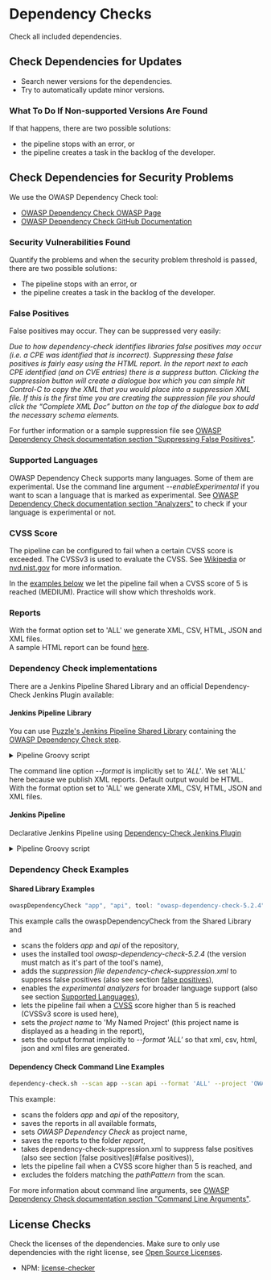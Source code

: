 # Dependency Checks

Check all included dependencies.

## Check Dependencies for Updates

* Search newer versions for the dependencies.
* Try to automatically update minor versions.

### What To Do If Non-supported Versions Are Found

If that happens, there are two possible solutions:

* the pipeline stops with an error, or
* the pipeline creates a task in the backlog of the developer.

## Check Dependencies for Security Problems

We use the OWASP Dependency Check tool:

* [OWASP Dependency Check OWASP Page](https://owasp.org/www-project-dependency-check/)
* [OWASP Dependency Check GitHub Documentation](https://jeremylong.github.io/DependencyCheck/)

### Security Vulnerabilities Found

Quantify the problems and when the security problem threshold is passed, there are two possible solutions:

* The pipeline stops with an error, or
* the pipeline creates a task in the backlog of the developer.

### False Positives

False positives may occur. They can be suppressed very easily:  

*Due to how dependency-check identifies libraries false positives may occur (i.e. a CPE was identified that is incorrect). Suppressing these false positives is fairly easy using the HTML report. In the report next to each CPE identified (and on CVE entries) there is a suppress button. Clicking the suppression button will create a dialogue box which you can simple hit Control-C to copy the XML that you would place into a suppression XML file. If this is the first time you are creating the suppression file you should click the “Complete XML Doc” button on the top of the dialogue box to add the necessary schema elements.*

For further information or a sample suppression file see [OWASP Dependency Check documentation section "Suppressing False Positives"](https://jeremylong.github.io/DependencyCheck/general/suppression.html).

### Supported Languages

OWASP Dependency Check supports many languages. Some of them are experimental. Use the command line argument *--enableExperimental* if you want to scan a language that is marked as experimental.
See [OWASP Dependency Check documentation section "Analyzers"](https://jeremylong.github.io/DependencyCheck/analyzers/index.html) to check if your language is experimental or not.

### CVSS Score

The pipeline can be configured to fail when a certain CVSS score is exceeded. The CVSSv3 is used to evaluate the CVSS. See [Wikipedia](https://en.wikipedia.org/wiki/Common_Vulnerability_Scoring_System) or [nvd.nist.gov](https://nvd.nist.gov/vuln-metrics/cvss) for more information.

In the [examples below](#dependency-check-examples) we let the pipeline fail when a CVSS score of 5 is reached (MEDIUM). Practice will show which thresholds work.

### Reports

With the format option set to 'ALL' we generate XML, CSV, HTML, JSON and XML files.  
A sample HTML report can be found [here](https://jeremylong.github.io/DependencyCheck/general/SampleReport.html).

### Dependency Check implementations

There are a Jenkins Pipeline Shared Library and an official Dependency-Check Jenkins Plugin available:

#### Jenkins Pipeline Library

You can use [Puzzle's Jenkins Pipeline Shared Library](https://github.com/puzzle/jenkins-pipeline-shared-libraries/)
containing the [OWASP Dependency Check step](https://github.com/puzzle/jenkins-pipeline-shared-libraries/tree/master/vars).

<details><summary>Pipeline Groovy script</summary>
<p>
See examples for the ARGUMENTS below at <a href="#dependency-check-examples">Dependency Check Examples</a>

```Groovy
@Library('jenkins-pipeline-shared-libraries') _

pipeline {
    agent ...
    options ...

    stages {
        stage('Checkout Code') {
            steps {
                git 'https://github.com/DevSlop/Pixi.git'
            }
        }
        stage('Dependency Check') {
            steps {
                owaspDependencyCheck "folder1", "folder2", "EXTRA ARGUMENTS"
            }
        }
    }
}

```
</p>
</details>

The command line option *--format* is implicitly set to *'ALL'*. We set 'ALL' here because we publish XML reports. Default output would be HTML.  
With the format option set to 'ALL' we generate XML, CSV, HTML, JSON and XML files.

#### Jenkins Pipeline

Declarative Jenkins Pipeline using [Dependency-Check Jenkins Plugin](https://github.com/jenkinsci/dependency-check-plugin)

<details><summary>Pipeline Groovy script</summary>
<p>
Update the DEPENDENCY_CHECK_TOOL to the version installed, see <i>Global Tool Configuration</i>.<br/>
See examples for the ARGUMENTS below at <a href="#dependency-check-examples">Dependency Check Examples</a>

```Groovy
pipeline {
    agent ...
    options ...

    environment {
      DEPENDENCY_CHECK_TOOL = 'owasp-dependency-check-5.2.4'
    }

    stages {
        stage('Checkout') {
            steps {
                git 'https://github.com/DevSlop/Pixi.git'
            }
        }
        stage('Preparation') {
            steps {
                // clean and prepare report folder
                sh 'rm -rf report'
                sh 'mkdir report'
            }
        }
        stage('Dependency Check') {
            steps {
                withEnv(["PATH+DC=${tool name: env.DEPENDENCY_CHECK_TOOL, type: 'dependency-check'}/bin"]) {
                    // tool version infos
                    sh "dependency-check.sh --version"

                    // do dependency check
                    sh "dependency-check.sh ARGUMENTS"
                }
            }
            post {
                always {
                    dependencyCheckPublisher pattern: 'report/dependency-check-report.xml'
                }
            }
        }
    }
}
```
</p>
</details>

### Dependency Check Examples

#### Shared Library Examples

```Groovy
owaspDependencyCheck "app", "api", tool: "owasp-dependency-check-5.2.4", extraArgs: "--suppression 'dependency-check-suppression.xml' --enableExperimental --failOnCVSS 5 --project 'My Named Project'"
```

This example calls the owaspDependencyCheck from the Shared Library and

* scans the folders *app* and *api* of the repository,
* uses the installed tool *owasp-dependency-check-5.2.4* (the version must match as it's part of the tool's name),
* adds the *suppression file dependency-check-suppression.xml* to suppress false positives (also see section [false positives](#false-positives)),
* enables the *experimental analyzers* for broader language support (also see section [Supported Languages](#supported-languages)),
* lets the pipeline fail when a [CVSS](https://en.wikipedia.org/wiki/Common_Vulnerability_Scoring_System) score higher than 5 is reached (CVSSv3 score is used here),
* sets the *project name* to 'My Named Project' (this project name is displayed as a heading in the report),
* sets the output format implicitly to *--format 'ALL'* so that xml, csv, html, json and xml files are generated.

#### Dependency Check Command Line Examples

```bash
dependency-check.sh --scan app --scan api --format 'ALL' --project 'OWASP Dependency Check' --out report --suppression dependency-check-suppression.xml --failOnCVSS 5 --exclude pathPattern
```

This example:

* scans the folders *app* and *api* of the repository,
* saves the reports in all available formats,
* sets *OWASP Dependency Check* as project name,
* saves the reports to the folder *report*,
* takes dependency-check-suppression.xml to suppress false positives (also see section [false positives](#false positives)),
* lets the pipeline fail when a CVSS score higher than 5 is reached, and
* excludes the folders matching the *pathPattern* from the scan.

For more information about command line arguments, see [OWASP Dependency Check documentation section "Command Line Arguments"](https://jeremylong.github.io/DependencyCheck/dependency-check-cli/arguments.html).

## License Checks

Check the licenses of the dependencies.
Make sure to only use dependencies with the right license, see [Open Source Licenses](https://opensource.org/licenses).

* NPM: [license-checker](https://www.npmjs.com/package/license-checker)
